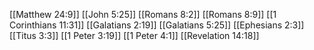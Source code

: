 [[Matthew 24:9]]
[[John 5:25]]
[[Romans 8:2]]
[[Romans 8:9]]
[[1 Corinthians 11:31]]
[[Galatians 2:19]]
[[Galatians 5:25]]
[[Ephesians 2:3]]
[[Titus 3:3]]
[[1 Peter 3:19]]
[[1 Peter 4:1]]
[[Revelation 14:18]]
